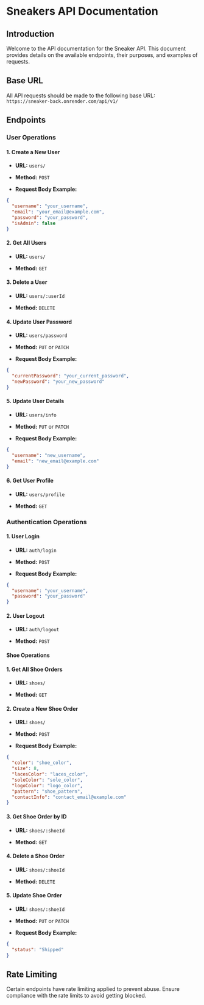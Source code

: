 # Sneakers API Documentation

## Introduction

Welcome to the API documentation for the Sneaker API. This document provides details on the available endpoints, their purposes, and examples of requests.

## Base URL

All API requests should be made to the following base URL:
``https://sneaker-back.onrender.com/api/v1/``


## Endpoints

### User Operations

#### 1. Create a New User

- **URL:** `users/`

- **Method:** `POST`

- **Request Body Example:**
```json
{
  "username": "your_username",
  "email": "your_email@example.com",
  "password": "your_password",
  "isAdmin": false
}
```

#### 2. Get All Users

- **URL:** `users/`

- **Method:** `GET`

#### 3. Delete a User

- **URL:** `users/:userId`

- **Method:** `DELETE`

#### 4. Update User Password

- **URL:** ``users/password``

- **Method:** ``PUT`` or ``PATCH``

- **Request Body Example:**
```json
{
  "currentPassword": "your_current_password",
  "newPassword": "your_new_password"
}
```

#### 5. Update User Details
- **URL:** ``users/info``

- **Method:** ``PUT`` or ``PATCH``

- **Request Body Example:**
```json
{
  "username": "new_username",
  "email": "new_email@example.com"
}
```
#### 6. Get User Profile

- **URL:** ``users/profile``

- **Method:** ``GET``

### Authentication Operations
#### 1. User Login

- **URL:** ``auth/login``

- **Method:** ``POST``

- **Request Body Example:**
```json
{
  "username": "your_username",
  "password": "your_password"
}
```
#### 2. User Logout

- **URL:** ``auth/logout``

- **Method:** ``POST``

#### Shoe Operations
#### 1. Get All Shoe Orders

- **URL:** ``shoes/``

- **Method:** ``GET``
#### 2. Create a New Shoe Order

- **URL:** ``shoes/``

- **Method:** ``POST``

- **Request Body Example:**
```json
{
  "color": "shoe_color",
  "size": 8,
  "lacesColor": "laces_color",
  "soleColor": "sole_color",
  "logoColor": "logo_color",
  "pattern": "shoe_pattern",
  "contactInfo": "contact_email@example.com"
}
```
#### 3. Get Shoe Order by ID

- **URL:** ``shoes/:shoeId``

- **Method:** ``GET``
#### 4. Delete a Shoe Order

- **URL:** ``shoes/:shoeId``

- **Method:** ``DELETE``
#### 5. Update Shoe Order

- **URL:** ``shoes/:shoeId``

- **Method:** ``PUT`` or ``PATCH``

- **Request Body Example:**
```json
{
  "status": "Shipped"
}
```

## Rate Limiting
Certain endpoints have rate limiting applied to prevent abuse. Ensure compliance with the rate limits to avoid getting blocked.
